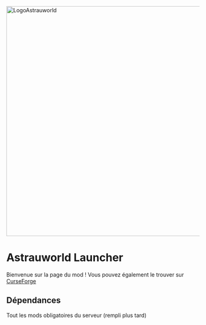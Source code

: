 <img src="https://user-images.githubusercontent.com/97166376/205764978-144aaf28-93a6-4a22-a923-2688470761d0.png" alt="LogoAstrauworld" width="600"></img>
# Astrauworld Launcher
Bienvenue sur la page du mod !
Vous pouvez également le trouver sur [CurseForge](http://curseforge.com/minecraft/mc-mods/Astrauworld-Mod)

## Dépendances
Tout les mods obligatoires du serveur (rempli plus tard)
